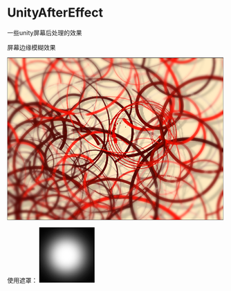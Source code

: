 # UnityAfterEffect
一些unity屏幕后处理的效果

屏幕边缘模糊效果

![image](https://github.com/AlayaElla/UnityAfterEffect/blob/master/Image/2.png)

使用遮罩：
![image](https://github.com/AlayaElla/UnityAfterEffect/blob/master/Assets/BlurShape/mask1.png)
